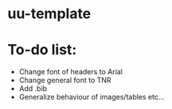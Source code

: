 # uu-template


# To-do list:

- Change font of headers to Arial
- Change general font to TNR
- Add .bib
- Generalize behaviour of images/tables etc...

